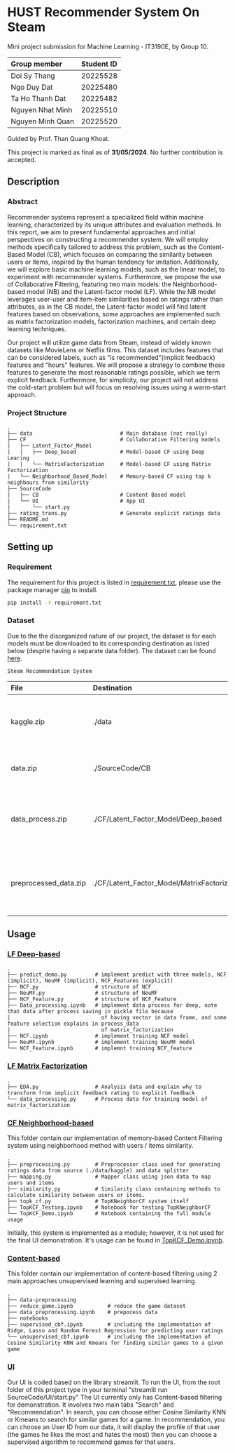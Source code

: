 # HUST Recommender System On Steam

Mini project submission for Machine Learning - IT3190E, by Group 10.

| Group member     | Student ID |
| :--------------- | :--------: |
| Doi Sy Thang     |  20225528  |
| Ngo Duy Dat      |  20225480  |
| Ta Ho Thanh Dat  |  20225482  |
| Nguyen Nhat Minh |  20225510  |
| Nguyen Minh Quan |  20225520  |

Guided by Prof. Than Quang Khoat.

This project is marked as final as of **31/05/2024**. No further contribution is accepted.

## Description

### Abstract

Recommender systems represent a specialized field within machine learning, characterized by its unique attributes and evaluation methods. In this report, we aim to present fundamental approaches and initial perspectives on constructing a recommender system. We will employ methods specifically tailored to address this problem, such as the Content-Based Model (CB), which focuses on comparing the similarity between users or items, inspired by the human tendency for imitation. Additionally, we will explore basic machine learning models, such as the linear model, to experiment with recommender systems. Furthermore, we propose the use of Collaborative Filtering, featuring two main models: the Neighborhood-based model (NB) and the Latent-factor model (LF). While the NB model leverages user-user and item-item similarities based on ratings rather than attributes, as in the CB model, the Latent-factor model will find latent features based on observations, some approaches are implemented such as matrix factorization models, factorization machines, and certain deep learning techniques.

Our project will utilize game data from Steam, instead of widely known datasets like MovieLens or Netflix films. This dataset includes features that can be considered labels, such as "is recommended"(implicit feedback) features and "hours" features. We will propose a strategy to combine these features to generate the most reasonable ratings possible, which we term explicit feedback. Furthermore, for simplicity, our project will not address the cold-start problem but will focus on resolving issues using a warm-start approach.

### Project Structure

    .
    ├── data                            # Main database (not really)
    ├── CF                              # Collaborative Filtering models
    |   ├── Latent_Factor_Model
    |   |   ├── Deep_based              # Model-based CF using Deep Learing
    |   |   └── MatrixFactorization     # Model-based CF using Matrix Factorization
    |   └── Neighborhood_Based_Model    # Memory-based CF using top k neighbours from similarity
    ├── SourceCode
    |   ├── CB                          # Content Based model
    |   └── UI                          # App UI
    |       └── start.py
    ├── rating_trans.py                 # Generate explicit ratings data
    ├── README.md
    └── requirement.txt

## Setting up

### Requirement

The requirement for this project is listed in [requirement.txt](requirement.txt), please use the package manager [pip](https://pip.pypa.io/en/stable/) to install.

```bash
pip install -r requirement.txt
```

### Dataset

Due to the the disorganized nature of our project, the dataset is for each models must be downloaded to its corresponding destination as listed below (despite having a separate data folder). The dataset can be found [here](https://husteduvn-my.sharepoint.com/:f:/g/personal/dat_tht225482_sis_hust_edu_vn/Ev0Vpc1zpzxMvNQ0ZLgRJI0BrLqyQ0uWEBUq8udKeVZGjA?e=1x14QL).

`Steam Recommendation System`

| File                  | Destination                                   | Description                                                                      |
| :-------------------- | :-------------------------------------------- | :------------------------------------------------------------------------------- |
| kaggle.zip            | ./data                                        | The original dataset that we used for this project, citation is provided.        |
| data.zip              | ./SourceCode/CB                               | Dataset used for Content-based model and UI.                                     |
| data_process.zip      | ./CF/Latent_Factor_Model/Deep_based           | Dataset used for Latent Factor Colaborative Filtering with Deep learning.        |
| preprocessed_data.zip | ./CF/Latent_Factor_Model/MatrixFactorization/ | Dataset used for Latent Factor Colaborative Filtering with Matrix Factorization. |

## Usage

### [LF Deep-based](CF/Latent_Factor_Model)

    .
    ├── predict_demo.py         # implement predict with three models, NCF (implicit), NeuMF (implicit), NCF_Features (explicit)
    ├── NCF.py                  # structure of NCF
    ├── NeuMF.py                # structure of NeuMF
    ├── NCF_Feature.py          # structure of NCF_Feature
    ├── Data_processing.ipynb   # implement data process for deep, note that data after process saving in pickle file because
    |                             of having vector in data frame, and some feature selection explains in process_data
    |                             of matrix_factorization
    ├── NCF.ipynb               # implement training NCF model
    ├── NeuMF.ipynb             # implement training NeuMF model
    └── NCF_Feature.ipynb       # implemnt training NCF_feature

### [LF Matrix Factorization](CF/Latent_Factor_Model/MatrixFactorization)

    .
    ├── EDA.py                  # Analysis data and explain why to transform from implicit feedback rating to explicit feedback
    └── data_processing.py      # Process data for training model of matrix_factorization

### [CF Neighborhood-based](CF/Neighborhood_Based_Model)

This folder contain our implementation of memory-based Content Filtering system using neighborhood method with users / items similarity.

    .
    ├── preprocessing.py        # Preprocessor class used for generating ratings data from source (./data/kaggle) and data splitter
    ├── mapping.py              # Mapper class using json data to map users and items
    ├── similarity.py           # Similarity class containing methods to calculate similarity between users or items.
    ├── topk_cf.py              # TopKNeighborCF system itself
    ├── TopKCF_Testing.ipynb    # Notebook for testing TopKNeighborCF
    └── TopKCF_Demo.ipynb       # Notebook containing the full module usage

Initially, this system is implemented as a module; however, it is not used for the final UI demonstration. It's usage can be found in [TopKCF_Demo.ipynb](CF/Neighborhood_Based_Model/TopKCF_Demo.ipynb).

### [Content-based](CB)

This folder contain our implementation of content-based filtering using 2 main approaches unsupervised learning and supervised learning.

    .
    ├── data-preprocessing
    ├── reduce_game.ipynb           # reduce the game dataset
    ├── data_preprocessing.ipynb    # prepocess data
    ├── notebooks
    ├── supervised_cbf.ipynb        # including the implementation of Ridge, Lasso and Random Forest Regression for predicting user ratings
    └── unsupervised_cbf.ipynb      # including the implementation of Cosine Similarity KNN and Kmeans for finding similar games to a given game

### [UI](UI)

Our UI is coded based on the library streamlit. To run the UI, from the root folder of this project type in your terminal "streamlit run SourceCode/UI/start.py"
The UI currently only has Content-based filtering for demonstration. It involves two main tabs "Search" and "Recommendation". In search, you can choose either Cosine Similarity KNN or Kmeans to search for similar games for a game. In recommendation, you can choose an User ID from our data, it will display the profile of that user (the games he likes the most and hates the most) then you can choose a supervised algorithm to recommend games for that users.
